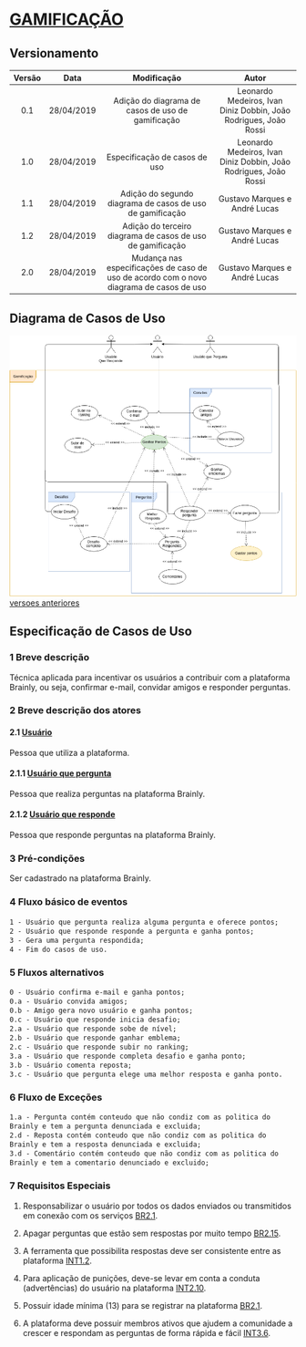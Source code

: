 # [GAMIFICAÇÃO](../../rich_picture.md#RichPicture-Gamificação)

## Versionamento

|  Versão | Data | Modificação | Autor |
|  :------: | :------: | :------: | :------: |
| 0.1 | 28/04/2019 | Adição do diagrama de casos de uso de gamificação | Leonardo Medeiros, Ivan Diniz Dobbin, João Rodrigues, João Rossi|
| 1.0 | 28/04/2019 | Especificação de casos de uso | Leonardo Medeiros, Ivan Diniz Dobbin, João Rodrigues, João Rossi|
| 1.1 | 28/04/2019 | Adição do segundo diagrama de casos de uso de gamificação | Gustavo Marques e André Lucas |
| 1.2 | 28/04/2019 | Adição do terceiro diagrama de casos de uso de gamificação | Gustavo Marques e André Lucas |
| 2.0 | 28/04/2019 | Mudança nas especificações de caso de uso de acordo com o novo diagrama de casos de uso | Gustavo Marques e André Lucas |

## Diagrama de Casos de Uso

![Diagrama de casos de uso: Gamificação v3](../../images/diagramas_casos_uso/gamificacao_v3.png)
[versoes anteriores](../../casos_de_uso_gamificacao_versoes.md)

## Especificação de Casos de Uso

### 1 Breve descrição
Técnica aplicada para incentivar os usuários a contribuir com a plataforma Brainly, ou seja, confirmar e-mail, convidar amigos e responder perguntas.

### 2 Breve descrição dos atores
#### 2.1 [Usuário](../../lexicos10x5f8c4.md#L12660)
Pessoa que utiliza a plataforma.
#### 2.1.1 [Usuário que pergunta](../../lexicos10x5f8c4.md#L12660)
Pessoa que realiza perguntas na plataforma Brainly.
#### 2.1.2 [Usuário que responde](../../lexicos10x5f8c4.md#L12660)
Pessoa que responde perguntas na plataforma Brainly.
### 3 Pré-condições
Ser cadastrado na plataforma Brainly.
### 4 Fluxo básico de eventos
    1 - Usuário que pergunta realiza alguma pergunta e oferece pontos;
    2 - Usuário que responde responde a pergunta e ganha pontos;
    3 - Gera uma pergunta respondida;
    4 - Fim do casos de uso.
### 5 Fluxos alternativos
    0 - Usuário confirma e-mail e ganha pontos;
    0.a - Usuário convida amigos;
    0.b - Amigo gera novo usuário e ganha pontos;
    0.c - Usuário que responde inicia desafio;
    2.a - Usuário que responde sobe de nível;
    2.b - Usuário que responde ganhar emblema;
    2.c - Usuário que responde subir no ranking;
    3.a - Usuário que responde completa desafio e ganha ponto;
    3.b - Usuário comenta reposta;
    3.c - Usuário que pergunta elege uma melhor resposta e ganha ponto.
### 6 Fluxo de Exceções
    1.a - Pergunta contém conteudo que não condiz com as politica do Brainly e tem a pergunta denunciada e excluida;
    2.d - Reposta contém conteudo que não condiz com as politica do Brainly e tem a resposta denunciada e excluida;
    3.d - Comentário contém conteudo que não condiz com as politica do Brainly e tem a comentario denunciado e excluido;
### 7 Requisitos Especiais
1. Responsabilizar o usuário por todos os dados enviados ou transmitidos em conexão com os serviços [BR2.1](../../brainstorm.md#Tabela-de-Requisitos-Funcionais).

2. Apagar perguntas que estão sem respostas por muito tempo [BR2.15](../../brainstorm.md).

3. A ferramenta que possibilita respostas deve ser consistente entre as plataforma [INT1.2](../../introspeccao.md).

4. Para aplicação de punições, deve-se levar em conta a conduta (advertências) do usuário na plataforma [INT2.10](../../introspeccao.md).

5. Possuir idade mínima (13) para se registrar na plataforma [BR2.1](../../brainstorm.md).

6. A plataforma deve possuir membros ativos que ajudem a comunidade a crescer e respondam as perguntas de forma rápida e fácil [INT3.6](../../introspeccao.md).

